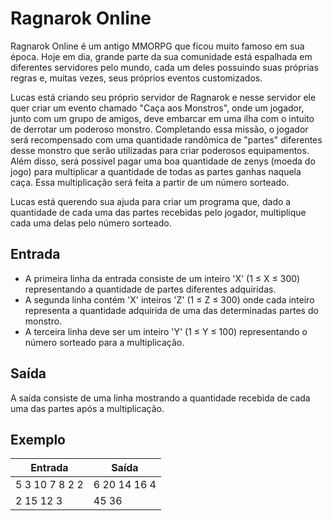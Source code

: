 # Ragnarok Online

Ragnarok Online é um antigo MMORPG que ficou muito famoso em sua época. Hoje em dia, grande parte da sua comunidade está espalhada em diferentes servidores pelo mundo, cada um deles possuindo suas próprias regras e, muitas vezes, seus próprios eventos customizados.

Lucas está criando seu próprio servidor de Ragnarok e nesse servidor ele quer criar um evento chamado "Caça aos Monstros", onde um jogador, junto com um grupo de amigos, deve embarcar em uma ilha com o intuito de derrotar um poderoso monstro. Completando essa missão, o jogador será recompensado com uma quantidade randômica de "partes" diferentes desse monstro que serão utilizadas para criar poderosos equipamentos. Além disso, será possível pagar uma boa quantidade de zenys (moeda do jogo) para multiplicar a quantidade de todas as partes ganhas naquela caça. Essa multiplicação será feita a partir de um número sorteado.

Lucas está querendo sua ajuda para criar um programa que, dado a quantidade de cada uma das partes recebidas pelo jogador, multiplique cada uma delas pelo número sorteado.

## Entrada

- A primeira linha da entrada consiste de um inteiro 'X' (1 ≤ X ≤ 300) representando a quantidade de partes diferentes adquiridas.
- A segunda linha contém 'X' inteiros 'Z' (1 ≤ Z ≤ 300) onde cada inteiro representa a quantidade adquirida de uma das determinadas partes do monstro.
- A terceira linha deve ser um inteiro 'Y' (1 ≤ Y ≤ 100) representando o número sorteado para a multiplicação.

## Saída

A saída consiste de uma linha mostrando a quantidade recebida de cada uma das partes após a multiplicação.

## Exemplo

| Entrada        | Saída        |
| -------------- | ------------ |
| 5 3 10 7 8 2 2 | 6 20 14 16 4 |
| 2 15 12 3      | 45 36        |